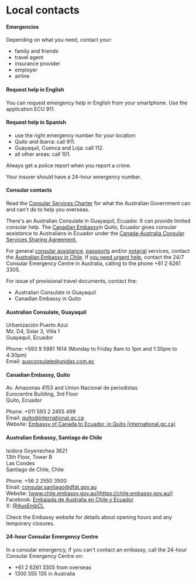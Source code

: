 # Local contacts

#### Emergencies

Depending on what you need, contact your:

* family and friends
* travel agent
* insurance provider
* employer
* airline

#### Request help in English

You can request emergency help in English from your smartphone. Use the application ECU 911.

#### Request help in Spanish

* use the right emergency number for your location:
* Quito and Ibarra: call 911.
* Guayaquil, Cuenca and Loja: call 112.
* all other areas: call 101.

Always get a police report when you report a crime.

Your insurer should have a 24-hour emergency number.

#### Consular contacts

Read the [Consular Services Charter](/consular-services/consular-services-charter "Consular Services Charter") for what the Australian Government can and can't do to help you overseas.

There's an Australian Consulate in Guayaquil, Ecuador. It can provide limited consular help. The [Canadian Embassy](https://www.international.gc.ca/country-pays/ecuador-equateur/quito.aspx?lang=eng)in Quito, Ecuador gives consular assistance to Australians in Ecuador under the [Canada-Australia Consular Services Sharing Agreement.](/our-services/consular-services-charter/CACSSA "Canada-Australia Consular Services Sharing Agreement")

For general [consular assistance](https://www.smartraveller.gov.au/consular-services/consular-services-charter), [passports](https://www.smartraveller.gov.au/consular-services/passport-services) and/or [notarial](https://www.smartraveller.gov.au/consular-services/notarial-services) services, contact the [Australian Embassy in Chile](https://chile.embassy.gov.au/). If [you need urgent help](https://www.smartraveller.gov.au/i-need-urgent-help#ineedhelp), contact the 24/7 Consular Emergency Centre in Australia, calling to the phone +61 2 6261 3305.

For issue of provisional travel documents, contact the:

* Australian Consulate in Guayaquil
* Canadian Embassy in Quito

#### Australian Consulate, Guayaquil

Urbanización Puerto Azul   
Mz. D4, Solar 3, Villa 1   
Guayaquil, Ecuador

Phone: +593 9 5981 1614 (Monday to Friday 8am to 1pm and 1:30pm to 4:30pm)  
Email: [ausconsulate@unidas.com.ec](mailto:ausconsulate@unidas.com.ec)

#### Canadian Embassy, Quito

Av. Amazonas 4153 and Union Nacional de periodistas  
Eurocentre Building, 3rd Floor  
Quito, Ecuador

Phone: +011 593 2 2455 499  
Email: [quito@international.gc.ca](mailto:quito@international.gc.ca)  
Website: [Embassy of Canada to Ecuador, in Quito (international.gc.ca)](https://www.international.gc.ca/country-pays/ecuador-equateur/quito.aspx?lang=eng)

#### Australian Embassy, Santiago de Chile

Isidora Goyenechea 3621  
13th Floor, Tower B  
Las Condes  
Santiago de Chile, Chile

Phone: +56 2 2550 3500  
Email: [consular.santiago@dfat.gov.au](mailto:consular.santiago@dfat.gov.au)  
Website: [www.chile.embassy.gov.au](https://chile.embassy.gov.au/)  
Facebook: [Embajada de Australia en Chile y Ecuador](https://www.facebook.com/AusEmbCL/)  
X: [@AusEmbCL](https://twitter.com/AusEmbCL)

Check the Embassy website for details about opening hours and any temporary closures.

#### 24-hour Consular Emergency Centre

In a consular emergency, if you can't contact an embassy, call the 24-hour Consular Emergency Centre on:

* +61 2 6261 3305 from overseas
* 1300 555 135 in Australia